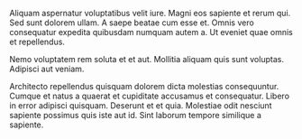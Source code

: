 Aliquam aspernatur voluptatibus velit iure. Magni eos sapiente et rerum qui. Sed sunt dolorem ullam. A saepe beatae cum esse et. Omnis vero consequatur expedita quibusdam numquam autem a. Ut eveniet quae omnis et repellendus.
 Nemo voluptatem rem soluta et et aut. Mollitia aliquam quis sunt voluptas. Adipisci aut veniam.
 Architecto repellendus quisquam dolorem dicta molestias consequuntur. Cumque et natus a quaerat et cupiditate accusamus et consequatur. Libero in error adipisci quisquam. Deserunt et et quia. Molestiae odit nesciunt sapiente possimus quis iste aut id. Sint laborum tempore similique a sapiente.